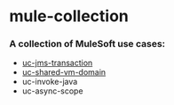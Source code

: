 # mule-collection

### A collection of MuleSoft use cases:
- [uc-jms-transaction](/uc-jms-transaction/README.md)
- [uc-shared-vm-domain](/uc-async-scope/README.md)
- uc-invoke-java
- uc-async-scope

